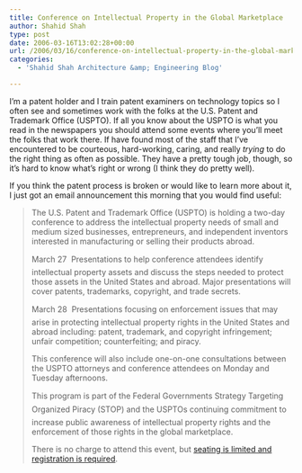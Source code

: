 ```yaml
---
title: Conference on Intellectual Property in the Global Marketplace
author: Shahid Shah
type: post
date: 2006-03-16T13:02:28+00:00
url: /2006/03/16/conference-on-intellectual-property-in-the-global-marketplace/
categories:
  - 'Shahid Shah Architecture &amp; Engineering Blog'

---
```

I&#8217;m a patent holder and I train patent examiners on technology topics so I often see and sometimes work with the folks at the U.S. Patent and Trademark Office (USPTO). If all you know about the USPTO is what you read in the newspapers you should attend some events where you&#8217;ll meet the folks that work there. If have found most of the staff that I&#8217;ve encountered to be courteous, hard-working, caring, and really _trying_ to do the right thing as often as possible. They have a pretty tough job, though, so it&#8217;s hard to know what&#8217;s right or wrong (I think they do pretty well).

If you think the patent process is broken or would like to learn more about it, I just got an email announcement this morning that you would find useful:

> The U.S. Patent and Trademark Office (USPTO) is holding a two-day conference to address the intellectual property needs of small and medium sized businesses, entrepreneurs, and independent inventors interested in manufacturing or selling their products abroad.
> 
> March 27  Presentations to help conference attendees identify intellectual property assets and discuss the steps needed to protect those assets in the United States and abroad. Major presentations will cover patents, trademarks, copyright, and trade secrets.
> 
> March 28  Presentations focusing on enforcement issues that may arise in protecting intellectual property rights in the United States and abroad including: patent, trademark, and copyright infringement; unfair competition; counterfeiting; and piracy.
> 
> This conference will also include one-on-one consultations between the USPTO attorneys and conference attendees on Monday and Tuesday afternoons.
> 
> This program is part of the Federal Governments Strategy Targeting Organized Piracy (STOP) and the USPTOs continuing commitment to increase public awareness of intellectual property rights and the enforcement of those rights in the global marketplace.
> 
> There is no charge to attend this event, but [seating is limited and registration is required][1].

 [1]: http://www.signup4.net/Public/ap.aspx?EID=IPAC16E